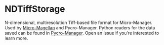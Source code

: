 # NDTiffStorage
N-dimensional, multiresolution Tiff-based file format for Micro-Manager. Used by [Micro-Magellan](https://micro-manager.org/wiki/MicroMagellan) and Pycro-Manager. Python readers for the data saved can be found in [Pycro-Manager](https://pycro-manager.readthedocs.io/en/latest/). Open an issue if you're interested to learn more.
